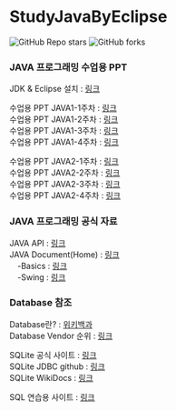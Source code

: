 ﻿# StudyJavaByEclipse

![GitHub Repo stars](https://img.shields.io/github/stars/skillvirus/StudyJavaByEclipse?style=flat-square) ![GitHub forks](https://img.shields.io/github/forks/skillvirus/StudyJavaByEclipse?color=orange&style=flat-square)

### JAVA 프로그래밍 수업용 PPT

JDK & Eclipse 설치 : [링크](https://1drv.ms/p/s!AvogHfPRl8xviKBTbz2nllhB_mAQow?e=sg70Fh)   

수업용 PPT JAVA1-1주차 : [링크](https://1drv.ms/p/s!AvogHfPRl8xvh_pJZwQkzsGfxFD4lA?e=pPvg2v)   
수업용 PPT JAVA1-2주차 : [링크](https://1drv.ms/p/s!AvogHfPRl8xviJQFh-sS6miVL2iyOg?e=liaypf)   
수업용 PPT JAVA1-3주차 : [링크](https://1drv.ms/p/s!AvogHfPRl8xviJRLqYKBauc-EQoWlw?e=qtOa6u)   
수업용 PPT JAVA1-4주차 : [링크](https://1drv.ms/p/s!AvogHfPRl8xviI1hDJNDfZPLgbJtlA?e=9srF6h)   

수업용 PPT JAVA2-1주차 : [링크](https://1drv.ms/p/s!AvogHfPRl8xviJ1q2GWfu4Y2aBHZHw?e=w3L53c)   
수업용 PPT JAVA2-2주차 : [링크](https://1drv.ms/p/s!AvogHfPRl8xviJ1sl-yjBdQ8lQ9uOw?e=7nLYo7)   
수업용 PPT JAVA2-3주차 : [링크](https://1drv.ms/p/s!AvogHfPRl8xviJ1uz983jWNYeUrOag?e=MrsbuF)   
수업용 PPT JAVA2-4주차 : [링크](https://1drv.ms/p/s!AvogHfPRl8xviJ1vWCuMW5iSr08IZw?e=b7nTcO)   
### JAVA 프로그래밍 공식 자료

JAVA API : [링크](https://docs.oracle.com/en/java/javase/16/docs/api/index.html)   
JAVA Document(Home) : [링크](https://docs.oracle.com/javase/tutorial/index.html)   
　-Basics : [링크](https://docs.oracle.com/javase/tutorial/java/nutsandbolts/index.html)   
　-Swing : [링크](https://docs.oracle.com/javase/tutorial/uiswing/components/toplevel.html)   

### Database 참조   

Database란? : [위키백과](https://ko.wikipedia.org/wiki/%EB%8D%B0%EC%9D%B4%ED%84%B0%EB%B2%A0%EC%9D%B4%EC%8A%A4)   
Database Vendor 순위 : [링크](https://db-engines.com/en/ranking)

SQLite 공식 사이트 : [링크](https://sqlite.org/uri.html)   
SQLite JDBC github : [링크](https://github.com/xerial/sqlite-jdbc/releases)   
SQLite WikiDocs : [링크](https://wikidocs.net/book/1530)   
   
SQL 연습용 사이트 : [링크](https://www.w3schools.com/sql/trysql.asp?filename=trysql_select_all)